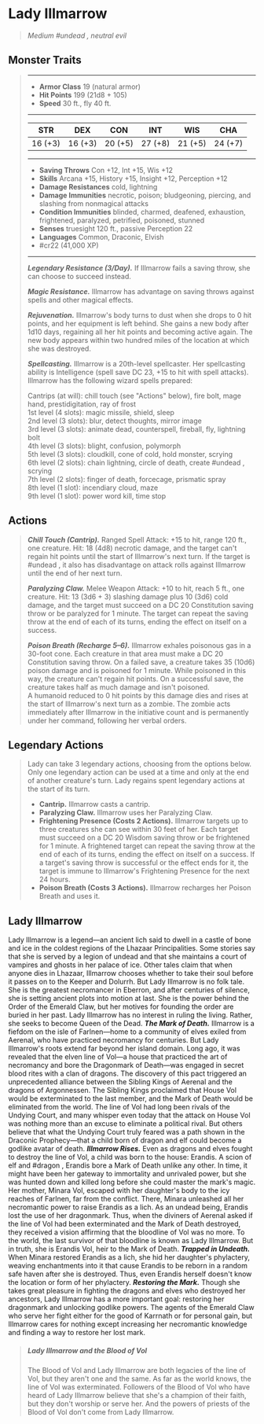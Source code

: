# Lady Illmarrow
>*Medium #undead , neutral evil*
## Monster Traits
>___
>- **Armor Class** 19 (natural armor)
>- **Hit Points** 199 (21d8 + 105)
>- **Speed** 30 ft., fly 40 ft.
>___
>|STR|DEX|CON|INT|WIS|CHA|
>|:---:|:---:|:---:|:---:|:---:|:---:|
>|16 (+3)|16 (+3)|20 (+5)|27 (+8)|21 (+5)|24 (+7)|
>___
>- **Saving Throws** Con +12, Int +15, Wis +12
>- **Skills** Arcana +15, History +15, Insight +12, Perception +12
>- **Damage Resistances** cold, lightning
>- **Damage Immunities** necrotic, poison; bludgeoning, piercing, and slashing from nonmagical attacks
>- **Condition Immunities** blinded, charmed, deafened, exhaustion, frightened, paralyzed, petrified, poisoned, stunned
>- **Senses** truesight 120 ft., passive Perception 22
>- **Languages** Common, Draconic, Elvish
>- #cr22 (41,000 XP)
>___
>***Legendary Resistance (3/Day).*** If Illmarrow fails a saving throw, she can choose to succeed instead.  
>
>***Magic Resistance.*** Illmarrow has advantage on saving throws against spells and other magical effects.  
>
>***Rejuvenation.*** Illmarrow's body turns to dust when she drops to 0 hit points, and her equipment is left behind. She gains a new body after 1d10 days, regaining all her hit points and becoming active again. The new body appears within two hundred miles of the location at which she was destroyed.  
>
>***Spellcasting.*** Illmarrow is a 20th-level spellcaster. Her spellcasting ability is Intelligence (spell save DC 23, +15 to hit with spell attacks). Illmarrow has the following wizard spells prepared:  
>
>Cantrips (at will): chill touch (see "Actions" below), fire bolt, mage hand, prestidigitation, ray of frost  
>1st level (4 slots): magic missile, shield, sleep  
>2nd level (3 slots): blur, detect thoughts, mirror image  
>3rd level (3 slots): animate dead, counterspell, fireball, fly, lightning bolt  
>4th level (3 slots): blight, confusion, polymorph  
>5th level (3 slots): cloudkill, cone of cold, hold monster, scrying  
>6th level (2 slots): chain lightning, circle of death, create #undead , scrying  
>7th level (2 slots): finger of death, forcecage, prismatic spray  
>8th level (1 slot): incendiary cloud, maze  
>9th level (1 slot): power word kill, time stop  
>
## Actions
>***Chill Touch (Cantrip).*** Ranged Spell Attack: +15 to hit, range 120 ft., one creature. Hit: 18 (4d8) necrotic damage, and the target can't regain hit points until the start of Illmarrow's next turn. If the target is #undead , it also has disadvantage on attack rolls against Illmarrow until the end of her next turn.  
>
>***Paralyzing Claw.*** Melee Weapon Attack: +10 to hit, reach 5 ft., one creature. Hit: 13 (3d6 + 3) slashing damage plus 10 (3d6) cold damage, and the target must succeed on a DC 20 Constitution saving throw or be paralyzed for 1 minute. The target can repeat the saving throw at the end of each of its turns, ending the effect on itself on a success.  
>
>***Poison Breath (Recharge 5–6).*** Illmarrow exhales poisonous gas in a 30-foot cone. Each creature in that area must make a DC 20 Constitution saving throw. On a failed save, a creature takes 35 (10d6) poison damage and is poisoned for 1 minute. While poisoned in this way, the creature can't regain hit points. On a successful save, the creature takes half as much damage and isn't poisoned.  
>A humanoid reduced to 0 hit points by this damage dies and rises at the start of Illmarrow's next turn as a zombie. The zombie acts immediately after Illmarrow in the initiative count and is permanently under her command, following her verbal orders.  
>
## Legendary Actions
>Lady can take 3 legendary actions, choosing from the options below. Only one legendary action can be used at a time and only at the end of another creature's turn. Lady regains spent legendary actions at the start of its turn.
>
>- **Cantrip.** Illmarrow casts a cantrip.
>- **Paralyzing Claw.** Illmarrow uses her Paralyzing Claw.
>- **Frightening Presence (Costs 2 Actions).** Illmarrow targets up to three creatures she can see within 30 feet of her. Each target must succeed on a DC 20 Wisdom saving throw or be frightened for 1 minute. A frightened target can repeat the saving throw at the end of each of its turns, ending the effect on itself on a success. If a target's saving throw is successful or the effect ends for it, the target is immune to Illmarrow's Frightening Presence for the next 24 hours.
>- **Poison Breath (Costs 3 Actions).** Illmarrow recharges her Poison Breath and uses it.
## Lady Illmarrow
Lady Illmarrow is a legend—an ancient lich said to dwell in a castle of bone and ice in the coldest regions of the Lhazaar Principalities. Some stories say that she is served by a legion of undead and that she maintains a court of vampires and ghosts in her palace of ice. Other tales claim that when anyone dies in Lhazaar, Illmarrow chooses whether to take their soul before it passes on to the Keeper and Dolurrh.
But Lady Illmarrow is no folk tale. She is the greatest necromancer in Eberron, and after centuries of silence, she is setting ancient plots into motion at last. She is the power behind the Order of the Emerald Claw, but her motives for founding the order are buried in her past. Lady Illmarrow has no interest in ruling the living. Rather, she seeks to become Queen of the Dead.
***The Mark of Death.*** Illmarrow is a fiefdom on the isle of Farlnen—home to a community of elves exiled from Aerenal, who have practiced necromancy for centuries. But Lady Illmarrow's roots extend far beyond her island domain.
Long ago, it was revealed that the elven line of Vol—a house that practiced the art of necromancy and bore the Dragonmark of Death—was engaged in secret blood rites with a clan of dragons. The discovery of this pact triggered an unprecedented alliance between the Sibling Kings of Aerenal and the dragons of Argonnessen. The Sibling Kings proclaimed that House Vol would be exterminated to the last member, and the Mark of Death would be eliminated from the world.
The line of Vol had long been rivals of the Undying Court, and many whisper even today that the attack on House Vol was nothing more than an excuse to eliminate a political rival. But others believe that what the Undying Court truly feared was a path shown in the Draconic Prophecy—that a child born of dragon and elf could become a godlike avatar of death.
***Illmarrow Rises.*** Even as dragons and elves fought to destroy the line of Vol, a child was born to the house: Erandis. A scion of elf and #dragon , Erandis bore a Mark of Death unlike any other. In time, it might have been her gateway to immortality and unrivaled power, but she was hunted down and killed long before she could master the mark's magic. Her mother, Minara Vol, escaped with her daughter's body to the icy reaches of Farlnen, far from the conflict. There, Minara unleashed all her necromantic power to raise Erandis as a lich.
As an undead being, Erandis lost the use of her dragonmark. Thus, when the diviners of Aerenal asked if the line of Vol had been exterminated and the Mark of Death destroyed, they received a vision affirming that the bloodline of Vol was no more. To the world, the last survivor of that bloodline is known as Lady Illmarrow. But in truth, she is Erandis Vol, heir to the Mark of Death.
***Trapped in Undeath.*** When Minara restored Erandis as a lich, she hid her daughter's phylactery, weaving enchantments into it that cause Erandis to be reborn in a random safe haven after she is destroyed. Thus, even Erandis herself doesn't know the location or form of her phylactery.
***Restoring the Mark.*** Though she takes great pleasure in fighting the dragons and elves who destroyed her ancestors, Lady Illmarrow has a more important goal: restoring her dragonmark and unlocking godlike powers. The agents of the Emerald Claw who serve her fight either for the good of Karrnath or for personal gain, but Illmarrow cares for nothing except increasing her necromantic knowledge and finding a way to restore her lost mark.
> ##### Lady Illmarrow and the Blood of Vol
>The Blood of Vol and Lady Illmarrow are both legacies of the line of Vol, but they aren't one and the same. As far as the world knows, the line of Vol was exterminated. Followers of the Blood of Vol who have heard of Lady Illmarrow believe that she's a champion of their faith, but they don't worship or serve her. And the powers of priests of the Blood of Vol don't come from Lady Illmarrow.
>
